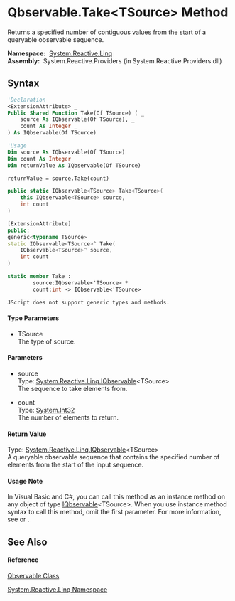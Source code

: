 # Qbservable.Take\<TSource\> Method

Returns a specified number of contiguous values from the start of a queryable observable sequence.

**Namespace:**  [System.Reactive.Linq](System.Reactive.Linq\System.Reactive.Linq.md)  
**Assembly:**  System.Reactive.Providers (in System.Reactive.Providers.dll)

## Syntax

```vb
'Declaration
<ExtensionAttribute> _
Public Shared Function Take(Of TSource) ( _
    source As IQbservable(Of TSource), _
    count As Integer _
) As IQbservable(Of TSource)
```

```vb
'Usage
Dim source As IQbservable(Of TSource)
Dim count As Integer
Dim returnValue As IQbservable(Of TSource)

returnValue = source.Take(count)
```

```csharp
public static IQbservable<TSource> Take<TSource>(
    this IQbservable<TSource> source,
    int count
)
```

```c++
[ExtensionAttribute]
public:
generic<typename TSource>
static IQbservable<TSource>^ Take(
    IQbservable<TSource>^ source, 
    int count
)
```

```fsharp
static member Take : 
        source:IQbservable<'TSource> * 
        count:int -> IQbservable<'TSource> 
```

```jscript
JScript does not support generic types and methods.
```

#### Type Parameters

- TSource  
  The type of source.

#### Parameters

- source  
  Type: [System.Reactive.Linq.IQbservable](IQbservable\IQbservable(TSource).md)\<TSource\>  
  The sequence to take elements from.

- count  
  Type: [System.Int32](https://msdn.microsoft.com/en-us/library/td2s409d)  
  The number of elements to return.

#### Return Value

Type: [System.Reactive.Linq.IQbservable](IQbservable\IQbservable(TSource).md)\<TSource\>  
A queryable observable sequence that contains the specified number of elements from the start of the input sequence.

#### Usage Note

In Visual Basic and C\#, you can call this method as an instance method on any object of type [IQbservable](IQbservable\IQbservable(TSource).md)\<TSource\>. When you use instance method syntax to call this method, omit the first parameter. For more information, see [](https://msdn.microsoft.com/en-us/library/Bb384936) or [](https://msdn.microsoft.com/en-us/library/Bb383977).

## See Also

#### Reference

[Qbservable Class](Qbservable\Qbservable.md)

[System.Reactive.Linq Namespace](System.Reactive.Linq\System.Reactive.Linq.md)
